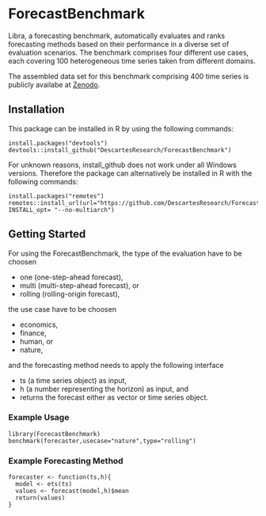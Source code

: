 # ForecastBenchmark

Libra, a forecasting benchmark, automatically evaluates and ranks forecasting methods based on their performance in a diverse set of evaluation scenarios. The benchmark comprises four different use cases, each covering 100 heterogeneous time series taken from different domains. 

The assembled data set for this benchmark comprising 400 time series is publicly availabe at [Zenodo](http://doi.org/10.5281/zenodo.4399959).


## Installation
This package can be installed in R by using the following commands:

```
install.packages("devtools") 
devtools::install_github("DescartesResearch/ForecastBenchmark") 
``` 

For unknown reasons, install_github does not work under all Windows versions. Therefore the package can alternatively be installed in R with the following commands:

```
install.packages("remotes")
remotes::install_url(url="https://github.com/DescartesResearch/ForecastBenchmark/archive/master.zip", INSTALL_opt= "--no-multiarch")
```

## Getting Started
For using the ForecastBenchmark, the type of the evaluation have to be choosen
* one (one-step-ahead forecast), 
* multi (multi-step-ahead forecast), or
* rolling (rolling-origin forecast), 

the use case have to be choosen 
* economics, 
* finance, 
* human, or 
* nature,

and the forecasting method needs to apply the following interface
* ts (a time series object) as input, 
* h (a number representing the horizon) as input, and
* returns the forecast either as vector or time series object.

### Example Usage
```
library(ForecastBenchmark)
benchmark(forecaster,usecase="nature",type="rolling")
```

### Example Forecasting Method
```
forecaster <- function(ts,h){
  model <- ets(ts)
  values <- forecast(model,h)$mean
  return(values)
}
```
